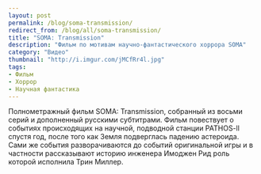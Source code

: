 ```yaml
---
layout: post
permalink: /blog/soma-transmission/
redirect_from: /blog/all/soma-transmission/
title: "SOMA: Transmission"
description: "Фильм по мотивам научно-фантастического хоррора SOMA"
category: "Видео"
thumbnail: "http://i.imgur.com/jMCfRr4l.jpg"
tags:
- Фильм
- Хоррор
- Научная фантастика
---
```


<div full>
	<div class="youtube" id="nsgQcRxf3e0"></div>
</div>

Полнометражный фильм SOMA: Transmission, собранный из восьми серий и дополненный русскими субтитрами. Фильм повествует о событиях происходящих на научной, подводной станции PATHOS-ll спустя год, после того как Земля подверглась падению астероида. Сами же события разворачиваются до событий оригинальной игры и в частности рассказывают историю инженера Имоджен Рид роль которой исполнила Трин Миллер.